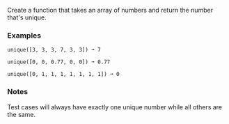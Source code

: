 
Create a function that takes an array of numbers and return the number that's unique.

### Examples

```
unique([3, 3, 3, 7, 3, 3]) ➞ 7

unique([0, 0, 0.77, 0, 0]) ➞ 0.77

unique([0, 1, 1, 1, 1, 1, 1, 1]) ➞ 0
```

### Notes

Test cases will always have exactly one unique number while all others are the same.
